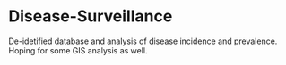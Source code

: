 # Disease-Surveillance
De-idetified database and analysis of disease incidence and prevalence. Hoping for some GIS analysis as well.
